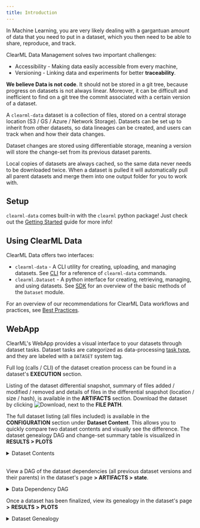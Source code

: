 ```yaml
---
title: Introduction
---
```


In Machine Learning, you are very likely dealing with a gargantuan amount of data that you need to put in a dataset,
which you then need to be able to share, reproduce, and track.

ClearML Data Management solves two important challenges:
- Accessibility - Making data easily accessible from every machine,
- Versioning - Linking data and experiments for better **traceability**.

**We believe Data is not code**. It should not be stored in a git tree, because progress on datasets is not always linear.
Moreover, it can be difficult and inefficient to find on a git tree the commit associated with a certain version of a dataset.

A `clearml-data` dataset is a collection of files, stored on a central storage location (S3 / GS / Azure / Network Storage).
Datasets can be set up to inherit from other datasets, so data lineages can be created,
and users can track when and how their data changes.

Dataset changes are stored using differentiable storage, meaning a version will store the change-set from its previous dataset parents.

Local copies of datasets are always cached, so the same data never needs to be downloaded twice.
When a dataset is pulled it will automatically pull all parent datasets and merge them into one output folder for you to work with.

## Setup

`clearml-data` comes built-in with the `clearml` python package! Just check out the [Getting Started](../getting_started/ds/ds_first_steps.md) 
guide for more info!

## Using ClearML Data

ClearML Data offers two interfaces:
- `clearml-data` - A CLI utility for creating, uploading, and managing datasets. See [CLI](clearml_data_cli.md) for a reference of `clearml-data` commands.
- `clearml.Dataset` - A python interface for creating, retrieving, managing, and using datasets. See [SDK](clearml_data_sdk.md) for an overview of the basic methods of the `Dataset` module.

For an overview of our recommendations for ClearML Data workflows and practices, see [Best Practices](best_practices.md).

## WebApp 

ClearML's WebApp provides a visual interface to your datasets through dataset tasks. Dataset tasks are categorized 
as data-processing [task type](../fundamentals/task.md#task-types), and they are labeled with a `DATASET` system tag.

Full log (calls / CLI) of the dataset creation process can be found in a dataset's **EXECUTION** section.

Listing of the dataset differential snapshot, summary of files added / modified / removed and details of files in the 
differential snapshot (location / size / hash), is available in the **ARTIFACTS** section. Download the dataset 
by clicking  <img src="/docs/latest/icons/ico-download-json.svg" alt="Download" className="icon size-sm space-sm" />,
next to the **FILE PATH**.

The full dataset listing (all files included) is available in the **CONFIGURATION** section under **Dataset Content**. 
This allows you to quickly compare two dataset contents and visually see the difference.
The dataset genealogy DAG and change-set summary table is visualized in **RESULTS > PLOTS**


<details className="cml-expansion-panel screenshot">
<summary className="cml-expansion-panel-summary">Dataset Contents</summary>
<div className="cml-expansion-panel-content">

![Dataset data WebApp](../img/dataset_data.png)

</div>
</details>

<br/>

View a DAG of the dataset dependencies (all previous dataset versions and their parents) in the dataset's page **> ARTIFACTS > state**.

<details className="cml-expansion-panel screenshot">
<summary className="cml-expansion-panel-summary">Data Dependency DAG</summary>
<div className="cml-expansion-panel-content">

![Dataset state WebApp](../img/dataset_data_state.png)

</div>
</details>


Once a dataset has been finalized, view its genealogy in the dataset's
page **>** **RESULTS** **>** **PLOTS**

<details className="cml-expansion-panel screenshot">
<summary className="cml-expansion-panel-summary">Dataset Genealogy</summary>
<div className="cml-expansion-panel-content">

![Dataset genealogy and summary](../img/dataset_genealogy_summary.png)

</div>
</details>





